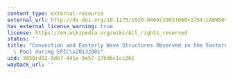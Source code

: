 ```yaml
---
content_type: external-resource
external_url: http://dx.doi.org/10.1175/1520-0469(2003)060<1754:CAEWSO>2.0.CO;2
has_external_license_warning: true
license: https://en.wikipedia.org/wiki/All_rights_reserved
status: ''
title: "Convection and Easterly Wave Structures Observed in the Eastern Pacific Warm\
  \ Pool during EPIC\u20132001"
uid: 3850cd52-8db7-441e-8e57-176d6c1cc261
wayback_url: ''
---
```

